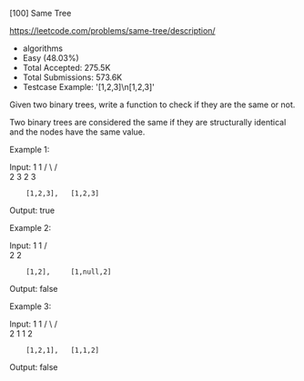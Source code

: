 [100] Same Tree  

https://leetcode.com/problems/same-tree/description/

* algorithms
* Easy (48.03%)
* Total Accepted:    275.5K
* Total Submissions: 573.6K
* Testcase Example:  '[1,2,3]\n[1,2,3]'

Given two binary trees, write a function to check if they are the same or not.

Two binary trees are considered the same if they are structurally identical and the nodes have the same value.

Example 1:


Input:     1         1
          / \       / \
         2   3     2   3

        [1,2,3],   [1,2,3]

Output: true


Example 2:


Input:     1         1
          /           \
         2             2

        [1,2],     [1,null,2]

Output: false


Example 3:


Input:     1         1
          / \       / \
         2   1     1   2

        [1,2,1],   [1,1,2]

Output: false


